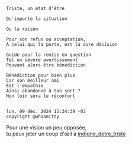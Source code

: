 ```
Triste, un état d'être  

Qu'importe la situation  

Ou la raison  

Pour son refus ou acceptation,  
À celui qui la porte, est la dure décision  

Guide pour la remise en question  
Tel un sévère avertissement  
Pouvant alors être bénédiction  

Bénédiction pour bien plus  
Car son meilleur ami  
Est l'empathie  
Ainsi abandonné à ton sort ?  
Non loin sera le réconfort 


lun. 09 déc. 2024 15:34:39 -03
copyright @whoamitty
```

Pour une vision un peu opposée,  
tu peux jeter un coup d'œil à [indigne_detre_triste](indigne_detre_triste.md)



